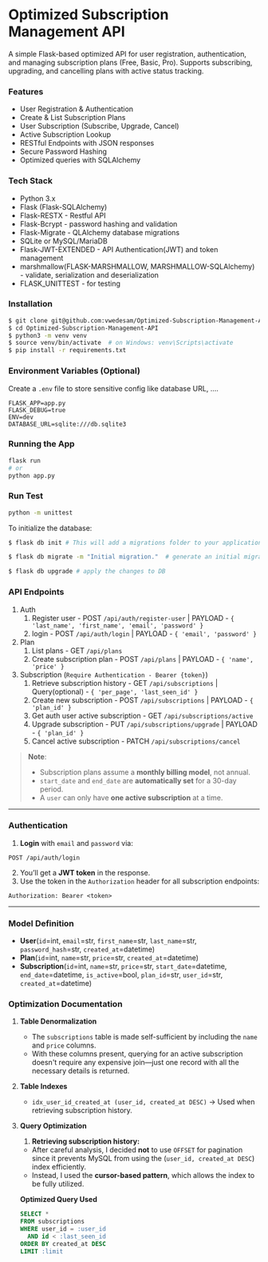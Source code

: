 # Optimized Subscription Management API

A simple Flask-based optimized API for user registration, authentication, and managing subscription plans (Free, Basic, Pro). Supports subscribing, upgrading, and cancelling plans with active status tracking.

### Features

* User Registration & Authentication
* Create & List Subscription Plans
* User Subscription (Subscribe, Upgrade, Cancel)
* Active Subscription Lookup
* RESTful Endpoints with JSON responses
* Secure Password Hashing
* Optimized queries with SQLAlchemy

### Tech Stack

* Python 3.x
* Flask (Flask-SQLAlchemy)
* Flask-RESTX - Restful API
* Flask-Bcrypt - password hashing and validation
* Flask-Migrate - QLAlchemy database migrations
* SQLite or MySQL/MariaDB
* Flask-JWT-EXTENDED - API Authentication(JWT) and token management
* marshmallow(FLASK-MARSHMALLOW, MARSHMALLOW-SQLAlchemy) - validate, serialization and deserialization
* FLASK_UNITTEST - for testing

### Installation

```bash
$ git clone git@github.com:vwedesam/Optimized-Subscription-Management-API.git
$ cd Optimized-Subscription-Management-API
$ python3 -m venv venv
$ source venv/bin/activate  # on Windows: venv\Scripts\activate
$ pip install -r requirements.txt
```

### Environment Variables (Optional)

Create a `.env` file to store sensitive config like database URL, ....

```env
FLASK_APP=app.py
FLASK_DEBUG=true
ENV=dev
DATABASE_URL=sqlite:///db.sqlite3
```

### Running the App

```bash
flask run
# or
python app.py
```

### Run Test

```bash
python -m unittest
```

To initialize the database:

```sh
$ flask db init # This will add a migrations folder to your application

$ flask db migrate -m "Initial migration."  # generate an initial migration

$ flask db upgrade # apply the changes to DB
```

### API Endpoints
1. Auth
    1. Register user -  POST `/api/auth/register-user` | PAYLOAD - `{ 'last_name', 'first_name', 'email', 'password' }`
    2. login - POST `/api/auth/login` | PAYLOAD - `{ 'email', 'password' }`
2. Plan
    1. List plans - GET `/api/plans`
    2. Create subscription plan - POST `/api/plans` | PAYLOAD - `{ 'name', 'price' }`
3. Subscription (`Require Authentication - Bearer {token}`)
    1. Retrieve subscription history - GET `/api/subscriptions` | Query(optional) - `{ 'per_page', 'last_seen_id' }`
    2. Create new subscription - POST `/api/subscriptions` | PAYLOAD - `{ 'plan_id' }`
    3. Get auth user active subscription - GET `/api/subscriptions/active`
    4. Upgrade subscription - PUT `/api/subscriptions/upgrade` | PAYLOAD - `{ 'plan_id' }`
    5. Cancel active subscription - PATCH `/api/subscriptions/cancel`

> **Note**:
>
> * Subscription plans assume a **monthly billing model**, not annual.
> * `start_date` and `end_date` are **automatically set** for a 30-day period.
> * A `user` can only have **one active subscription** at a time.
---
### Authentication
1. **Login** with `email` and `password` via:
```
POST /api/auth/login
```
2. You’ll get a **JWT token** in the response.
3. Use the token in the `Authorization` header for all subscription endpoints:
```
Authorization: Bearer <token>
```
---

### Model Definition
- **User**(`id`=int, `email`=str, `first_name`=str, `last_name`=str, `password_hash`=str, `created_at`=datetime)
- **Plan**(`id`=int, `name`=str, `price`=str, `created_at`=datetime)
- **Subscription**(`id`=int, `name`=str, `price`=str, `start_date`=datetime, `end_date`=datetime, `is_active`=bool, `plan_id`=str, `user_id`=str, `created_at`=datetime)

### Optimization Documentation

1. **Table Denormalization**

   * The `subscriptions` table is made self-sufficient by including the `name` and `price` columns.
   * With these columns present, querying for an active subscription doesn't require any expensive join—just one record with all the necessary details is returned.

2. **Table Indexes**

   * `idx_user_id_created_at (user_id, created_at DESC)`
     → Used when retrieving subscription history.

3. **Query Optimization**

   1. **Retrieving subscription history:** 
    * After careful analysis, I decided **not** to use `OFFSET` for pagination since it prevents MySQL from using the (`user_id, created_at DESC`) index efficiently.
    * Instead, I used the **cursor-based pattern**, which allows the index to be fully utilized.

   **Optimized Query Used**
   ```sql
   SELECT *
   FROM subscriptions
   WHERE user_id = :user_id
     AND id < :last_seen_id
   ORDER BY created_at DESC
   LIMIT :limit
   ```



